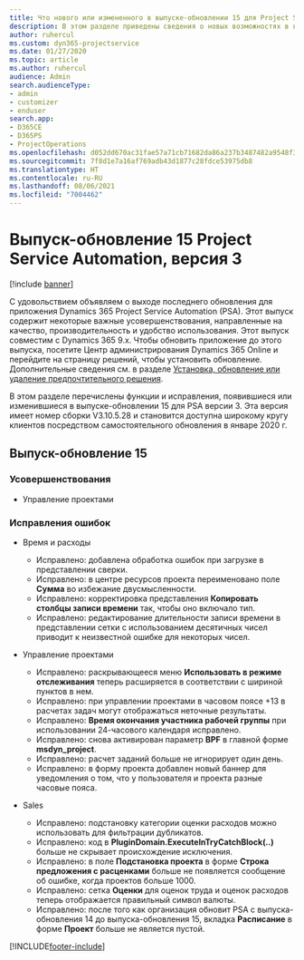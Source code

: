 ```yaml
---
title: Что нового или измененного в выпуске-обновлении 15 для Project Service Automation версии 3
description: В этом разделе приведены сведения о новых возможностях в выпуске-обновлении 15 для Project Service Automation версии 3.
author: ruhercul
ms.custom: dyn365-projectservice
ms.date: 01/27/2020
ms.topic: article
ms.author: ruhercul
audience: Admin
search.audienceType:
- admin
- customizer
- enduser
search.app:
- D365CE
- D365PS
- ProjectOperations
ms.openlocfilehash: d052dd670ac31fae57a71cb71682da86a237b3487482a9548f3fb9e52516c407
ms.sourcegitcommit: 7f8d1e7a16af769adb43d1877c28fdce53975db8
ms.translationtype: HT
ms.contentlocale: ru-RU
ms.lasthandoff: 08/06/2021
ms.locfileid: "7004462"
---
```

# <a name="project-service-automation-update-release-15-v3"></a>Выпуск-обновление 15 Project Service Automation, версия 3

[!include [banner](../includes/psa-now-project-operations.md)]

С удовольствием объявляем о выходе последнего обновления для приложения Dynamics 365 Project Service Automation (PSA). Этот выпуск содержит некоторые важные усовершенствования, направленные на качество, производительность и удобство использования. Этот выпуск совместим с Dynamics 365 9.x. Чтобы обновить приложение до этого выпуска, посетите Центр администрирования Dynamics 365 Online и перейдите на страницу решений, чтобы установить обновление. Дополнительные сведения см. в разделе [Установка, обновление или удаление предпочтительного решения](/power-platform/admin/install-remove-preferred-solution).

В этом разделе перечислены функции и исправления, появившиеся или изменившиеся в выпуске-обновлении 15 для PSA версии 3. Эта версия имеет номер сборки V3.10.5.28 и становится доступна широкому кругу клиентов посредством самостоятельного обновления в январе 2020 г.

## <a name="update-release-15"></a>Выпуск-обновление 15 

### <a name="enhancements"></a>Усовершенствования

- Управление проектами

### <a name="bug-fixes"></a>Исправления ошибок

- Время и расходы

  - Исправлено: добавлена обработка ошибок при загрузке в представлении сверки.
  - Исправлено: в центре ресурсов проекта переименовано поле **Сумма** во избежание двусмысленности.
  - Исправлено: корректировка представления **Копировать столбцы записи времени** так, чтобы оно включало тип.
  - Исправлено: редактирование длительности записи времени в представлении сетки с использованием десятичных чисел приводит к неизвестной ошибке для некоторых чисел.

- Управление проектами

  - Исправлено: раскрывающееся меню **Использовать в режиме отслеживания** теперь расширяется в соответствии с шириной пунктов в нем.
  - Исправлено: при управлении проектами в часовом поясе +13 в расчетах задач могут отображаться неточные результаты.
  - Исправлено: **Время окончания участника рабочей группы** при использовании 24-часового календаря исправлено.
  - Исправлено: снова активирован параметр **BPF** в главной форме **msdyn_project**.
  - Исправлено: расчет заданий больше не игнорирует один день.
  - Исправлено: в форму проекта добавлен новый баннер для уведомления о том, что у пользователя и проекта разные часовые пояса.

- Sales

  - Исправлено: подстановку категории оценки расходов можно использовать для фильтрации дубликатов.
  - Исправлено: код в **PluginDomain.ExecuteInTryCatchBlock(..)** больше не скрывает происхождение исключения.
  - Исправлено: в поле **Подстановка проекта** в форме **Строка предложения с расценками** больше не появляется сообщение об ошибке, когда проектов больше 1000.
  - Исправлено: сетка **Оценки** для оценок труда и оценок расходов теперь отображается правильный символ валюты.
  - Исправлено: после того как организация обновит PSA с выпуска-обновления 14 до выпуска-обновления 15, вкладка **Расписание** в форме **Проект** больше не является пустой.


[!INCLUDE[footer-include](../includes/footer-banner.md)]